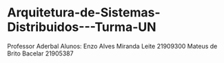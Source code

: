 # Arquitetura-de-Sistemas-Distribuidos---Turma-UN
Professor Aderbal
Alunos: 
Enzo Alves Miranda Leite 21909300 
Mateus de Brito Bacelar 21905387
